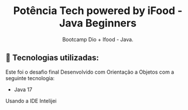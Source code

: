 <h1 align="center">Potência Tech powered by iFood - Java Beginners</h1>


<p align="center">Bootcamp Dio + Ifood - Java. </p>






## :rocket: Tecnologias utilizadas:

Este foi o desafio final Desenvolvido com Orientação a Objetos com a seguinte tecnologia:

- Java 17

Usando a IDE Intelijei


